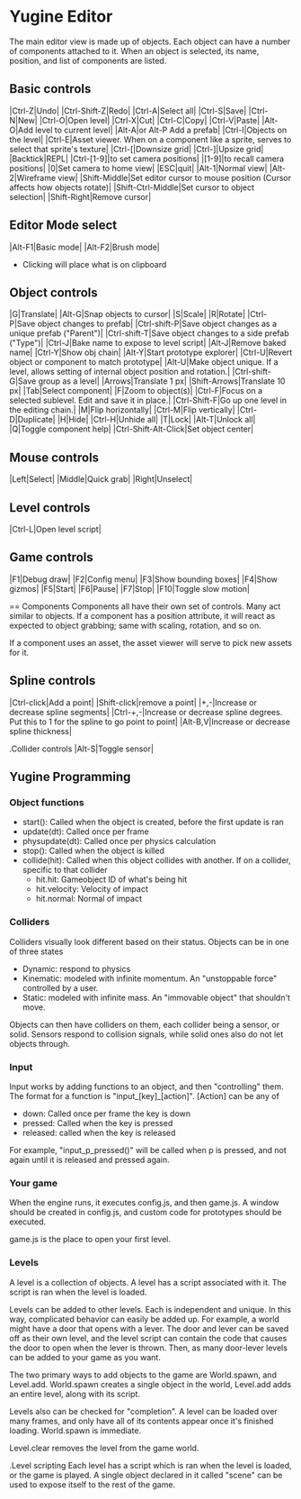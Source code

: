 # Yugine Editor

The main editor view is made up of objects. Each object can have a
number of components attached to it. When an object is selected, its
name, position, and list of components are listed.

## Basic controls
|Ctrl-Z|Undo|
|Ctrl-Shift-Z|Redo|
|Ctrl-A|Select all|
|Ctrl-S|Save|
|Ctrl-N|New|
|Ctrl-O|Open level|
|Ctrl-X|Cut|
|Ctrl-C|Copy|
|Ctrl-V|Paste|
|Alt-O|Add level to current level|
|Alt-A|or Alt-P Add a prefab|
|Ctrl-I|Objects on the level|
|Ctrl-E|Asset viewer. When on a component like a sprite, serves to select that sprite's texture|
|Ctrl-[|Downsize grid|
|Ctrl-]|Upsize grid|
|Backtick|REPL|
|Ctrl-[1-9]|to set camera positions|
|[1-9]|to recall camera positions|
|0|Set camera to home view|
|ESC|quit|
|Alt-1|Normal view|
|Alt-2|Wireframe view|
|Shift-Middle|Set editor cursor to mouse position (Cursor affects how objects rotate)|
|Shift-Ctrl-Middle|Set cursor to object selection|
|Shift-Right|Remove cursor|

## Editor Mode select

|Alt-F1|Basic mode|
|Alt-F2|Brush mode|
  - Clicking will place what is on clipboard

## Object controls

|G|Translate|
|Alt-G|Snap objects to cursor|
|S|Scale|
|R|Rotate|
|Ctrl-P|Save object changes to prefab|
|Ctrl-shift-P|Save object changes as a unique prefab ("Parent")|
|Ctrl-shift-T|Save object changes to a side prefab ("Type")|
|Ctrl-J|Bake name to expose to level script|
|Alt-J|Remove baked name|
|Ctrl-Y|Show obj chain|
|Alt-Y|Start prototype explorer|
|Ctrl-U|Revert object or component to match prototype|
|Alt-U|Make object unique. If a level, allows setting of internal object position and rotation.|
|Ctrl-shift-G|Save group as a level|
|Arrows|Translate 1 px|
|Shift-Arrows|Translate 10 px|
|Tab|Select component|
|F|Zoom to object(s)|
|Ctrl-F|Focus on a selected sublevel. Edit and save it in place.|
|Ctrl-Shift-F|Go up one level in the editing chain.|
|M|Flip horizontally|
|Ctrl-M|Flip vertically|
|Ctrl-D|Duplicate|
|H|Hide|
|Ctrl-H|Unhide all|
|T|Lock|
|Alt-T|Unlock all|
|Q|Toggle component help|
|Ctrl-Shift-Alt-Click|Set object center|

## Mouse controls

|Left|Select|
|Middle|Quick grab|
|Right|Unselect|

## Level controls
|Ctrl-L|Open level script|

## Game controls
|F1|Debug draw|
|F2|Config menu|
|F3|Show bounding boxes|
|F4|Show gizmos|
|F5|Start|
|F6|Pause|
|F7|Stop|
|F10|Toggle slow motion|

== Components
Components all have their own set of controls. Many act similar to
objects. If a component has a position attribute, it will react as
expected to object grabbing; same with scaling, rotation, and so on.

If a component uses an asset, the asset viewer will serve to pick new
assets for it.

## Spline controls
|Ctrl-click|Add a point|
|Shift-click|remove a point|
|+,-|Increase or decrease spline segments|
|Ctrl-+,-|Increase or decrease spline degrees. Put this to 1 for the spline to go point to point|
|Alt-B,V|Increase or decrease spline thickness|

.Collider controls
|Alt-S|Toggle sensor|

## Yugine Programming

### Object functions

* start(): Called when the object is created, before the first update is ran
* update(dt): Called once per frame
* physupdate(dt): Called once per physics calculation
* stop(): Called when the object is killed
* collide(hit): Called when this object collides with another. If on a collider, specific to that collider
  - hit.hit: Gameobject ID of what's being hit
  - hit.velocity: Velocity of impact
  - hit.normal: Normal of impact

### Colliders
Colliders visually look different based on their status. Objects can
be in one of three states

- Dynamic: respond to physics
- Kinematic: modeled with infinite momentum. An "unstoppable force"
controlled by a user.
- Static: modeled with infinite mass. An "immovable object" that
shouldn't move.

Objects can then have colliders on them, each collider being a sensor,
or solid. Sensors respond to collision signals, while solid ones also
do not let objects through.



### Input
Input works by adding functions to an object, and then "controlling"
them. The format for a function is "input_[key]_[action]". [Action]
can be any of

- down: Called once per frame the key is down
- pressed: Called when the key is pressed
- released: called when the key is released

For example, "input_p_pressed()" will be called when p is pressed, and not again
until it is released and pressed again.

### Your game

When the engine runs, it executes config.js, and then game.js. A
window should be created in config.js, and custom code for prototypes
should be executed.

game.js is the place to open your first level.

### Levels

A level is a collection of objects. A level has a script associated
with it. The script is ran when the level is loaded.

Levels can be added to other levels. Each is independent and unique.
In this way, complicated behavior can easily be added up. For example,
a world might have a door that opens with a lever. The door and lever
can be saved off as their own level, and the level script can contain
the code that causes the door to open when the lever is thrown. Then,
as many door-lever levels can be added to your game as you want.

The two primary ways to add objects to the game are World.spawn, and
Level.add. World.spawn creates a single object in the world, Level.add
adds an entire level, along with its script.

Levels also can be checked for "completion". A level can be loaded
over many frames, and only have all of its contents appear once it's
finished loading. World.spawn is immediate.

Level.clear removes the level from the game world.

.Level scripting
Each level has a script which is ran when the level is loaded, or the
game is played. A single object declared in it called "scene" can be
used to expose itself to the rest of the game.
